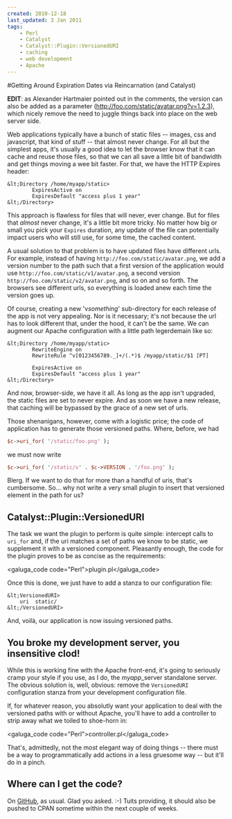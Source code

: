 ```yaml
---
created: 2010-12-18
last_updated: 3 Jan 2011
tags:
    - Perl
    - Catalyst
    - Catalyst::Plugin::VersionedURI
    - caching
    - web development
    - Apache
---
```


#Getting Around Expiration Dates via Reincarnation (and Catalyst)

**EDIT**: as Alexander Hartmaier pointed out in the comments, the version
can also be added as a parameter (http://foo.com/static/avatar.png?v=1.2.3),
which nicely remove the need to juggle things back into place 
on the web server side. 


Web applications typically have a bunch of static files -- images, css and
javascript, that kind of stuff -- that almost never change. For all but the
simplest apps, it's usually a good idea to let the browser know that it can
cache and reuse those files, so that we can all save a little bit of bandwidth
and get things moving a wee bit faster.  For that, we have the HTTP Expires
header:

```
&lt;Directory /home/myapp/static>
        ExpiresActive on
        ExpiresDefault "access plus 1 year"
&lt;/Directory>
```

This approach is flawless for files that will never, ever change.
 But for files that *almost* never change, it's
a little bit more tricky.  No matter how big or small you pick your `Expires` duration,
any update of the file can potentially impact users who will still use, for
some time, the cached content.

A usual solution to that problem is to have updated files have different urls.
For example, instead of having `http://foo.com/static/avatar.png`, we 
add a version number to the path such that a first version of the application
would use `http://foo.com/static/v1/avatar.png`, a second version  
`http://foo.com/static/v2/avatar.png`, and so on and so forth.
The browsers see different urls, so everything is loaded anew each time
the version goes up.

Of course, creating a new 'v<i>something</i>' sub-directory for each release of the
app is not very appealing. Nor is it necessary; it's not because
the url has to look different that, under the hood, it can't be the same.
We can augment our Apache configuration with a little path legerdemain
like so:

```
&lt;Directory /home/myapp/static>
        RewriteEngine on
        RewriteRule ^v[0123456789._]+/(.*)$ /myapp/static/$1 [PT]

        ExpiresActive on
        ExpiresDefault "access plus 1 year"
&lt;/Directory>
```

And now, browser-side, we have it all. As long as the app isn't upgraded, the
static files are set to never expire. And as soon we have a new release, 
that caching will be bypassed by the grace of a new set of urls.

Those shenanigans, however, come with a logistic price; the code of application
has to generate those versioned paths.  Where, before, we had

```perl
$c->uri_for( '/static/foo.png' );
```

we must now write

```perl
$c->uri_for( '/static/v' . $c->VERSION . '/foo.png' );
```

Blerg. If we want to do that for more than a handful of uris, that's cumbersome.
So... why not write a very small plugin to insert that versioned element in
the path for us?

## Catalyst::Plugin::VersionedURI

The task we want the plugin to perform is quite simple: intercept calls
to `uri_for` and, if the uri matches a set of paths we know to be
static, we supplement it with a versioned component. Pleasantly enough, the code
for the plugin proves to be as concise as the requirements:

<galuga_code code="Perl">plugin.pl</galuga_code>

Once this is done, we just have to add a stanza to our configuration file:

```
&lt;VersionedURI>
    uri  static/
&lt;/VersionedURI>
```

And, voilà, our application is now issuing versioned paths.

## You broke my development server, you insensitive clod!

While this is working fine with the Apache front-end, it's going to
seriously cramp your style if you use, as I do, the *myapp*_server standalone
server. The obvious solution is, well, obvious: remove the `VersionedURI`
configuration stanza from your development configuration file. 

If, for
whatever reason, you absolutly want your application to deal  with the
versioned paths with or without Apache, you'll have to add a controller 
to strip away what we toiled to shoe-horn in:

<galuga_code code="Perl">controller.pl</galuga_code>

That's, admittedly, not the most elegant way of doing things -- there must be a
way to programmatically add actions in a less gruesome way -- but it'll do in a
pinch.

## Where can I get the code?

On [GitHub](http://github.com/yanick/Catalyst-Plugin-VersionedURI), as usual. Glad you asked. :-)
Tuits providing, it should also be pushed to CPAN sometime within the next couple of weeks.

